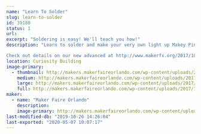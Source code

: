 ```yaml
---
name: "Learn To Solder"
slug: learn-to-solder
id: 39180
status: 1
url: 
excerpt: "Soldering is easy! We'll teach you how!"
description: "Learn to solder and make your very own light up Makey Pin or level up with our new advanced kit!

Check out details on our new advanced at http://www.makerfx.org/2017/10/advanced-soldering-training-maker-faire-orlando-2017/"
location: Curiosity Building
image-primary:
  - thumbnail: http://makers.makerfaireorlando.com/wp-content/uploads/2017/10/15286750225_ae0ca0cc75_o-150x150.jpg
    medium: http://makers.makerfaireorlando.com/wp-content/uploads/2017/10/15286750225_ae0ca0cc75_o-300x200.jpg
    large: http://makers.makerfaireorlando.com/wp-content/uploads/2017/10/15286750225_ae0ca0cc75_o-1024x683.jpg
    full: http://makers.makerfaireorlando.com/wp-content/uploads/2017/10/15286750225_ae0ca0cc75_o.jpg
maker:
  - name: "Maker Faire Orlando"
    description:
    image-primary: http://makers.makerfaireorlando.com/wp-content/uploads/2017/10/makey.png
last-modified-db: "2019-10-26 14:26:04"
last-exported: "2020-05-07 10:07:17"
---
```

